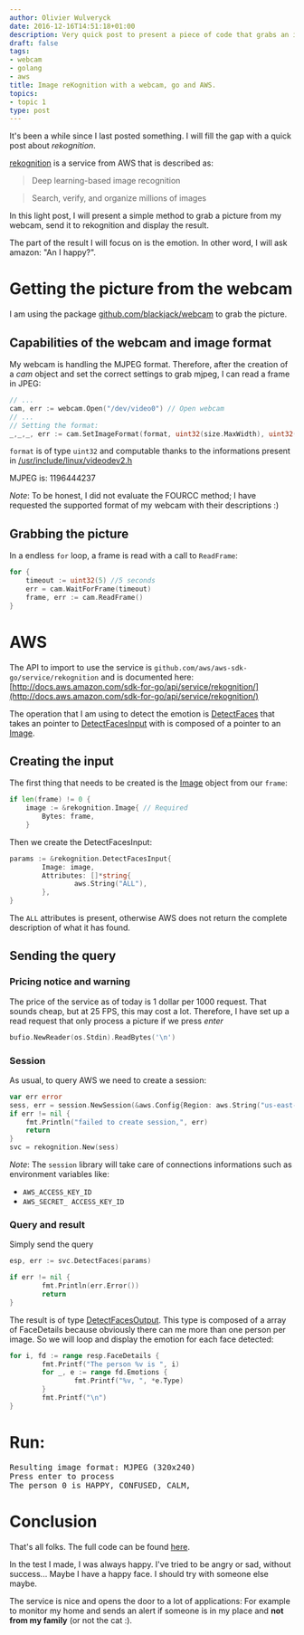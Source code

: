 ```yaml
---
author: Olivier Wulveryck
date: 2016-12-16T14:51:18+01:00
description: Very quick post to present a piece of code that grabs an image from a webcam and send it to amazon's image recognition service.
draft: false
tags:
- webcam
- golang
- aws
title: Image reKognition with a webcam, go and AWS.
topics:
- topic 1
type: post
---
```


It's been a while since I last posted something. I will fill the gap with a quick post about _rekognition_.

[rekognition](https://aws.amazon.com/rekognition/?nc1=h_ls) is a service from AWS that is described as:

> Deep learning-based image recognition

> Search, verify, and organize millions of images

In this light post, I will present a simple method to grab a picture from my webcam, send it to rekognition and display the result.

The part of the result I will focus on is the emotion. In other word, I will ask amazon: "An I happy?".

# Getting the picture from the webcam

I am using the package [github.com/blackjack/webcam](github.com/blackjack/webcam) to grab the picture.

## Capabilities of the webcam and image format

My webcam is handling the MJPEG format.
Therefore, after the creation of a _cam_ object and set the correct settings to grab mjpeg, I can read a frame in JPEG:

```go
// ...
cam, err := webcam.Open("/dev/video0") // Open webcam
// ...
// Setting the format:
_,_,_, err := cam.SetImageFormat(format, uint32(size.MaxWidth), uint32(size.MaxHeight))
```

<code>format</code> is of type `uint32` and computable thanks to the informations present in [/usr/include/linux/videodev2.h](http://lxr.free-electrons.com/source/include/uapi/linux/videodev2.h)

MJPEG is: 1196444237

_Note_: To be honest, I did not evaluate the FOURCC method; I have requested the supported format of my webcam with their descriptions :)

## Grabbing the picture

In a endless `for` loop, a frame is read with a call to `ReadFrame`:

```go
for {
    timeout := uint32(5) //5 seconds
    err = cam.WaitForFrame(timeout)
    frame, err := cam.ReadFrame()
}
```

# AWS

The API to import to use the service is `github.com/aws/aws-sdk-go/service/rekognition` and is documented here: [http://docs.aws.amazon.com/sdk-for-go/api/service/rekognition/](http://docs.aws.amazon.com/sdk-for-go/api/service/rekognition/)

The operation that I am using to detect the emotion is [DetectFaces](http://docs.aws.amazon.com/sdk-for-go/api/service/rekognition/#Rekognition.DetectFaces) that takes an pointer to [DetectFacesInput](http://docs.aws.amazon.com/sdk-for-go/api/service/rekognition/#DetectFacesInput) with is composed of a pointer to an [Image](http://docs.aws.amazon.com/sdk-for-go/api/service/rekognition/#Image).

## Creating the input

The first thing that needs to be created is the [Image](http://docs.aws.amazon.com/sdk-for-go/api/service/rekognition/#Image) object from our `frame`:

```go
if len(frame) != 0 {
    image := &rekognition.Image{ // Required
        Bytes: frame,
    }
```

Then we create the DetectFacesInput:

```go
params := &rekognition.DetectFacesInput{
        Image: image,
        Attributes: []*string{
                aws.String("ALL"), 
        },
}
```

The `ALL` attributes is present, otherwise AWS does not return the complete description of what it has found.

## Sending the query

### Pricing notice and __warning__
The price of the service as of today is 1 dollar per 1000 request. That sounds cheap, but at 25 FPS, this may cost a lot.
Therefore, I have set up a read request that only process a picture if we press _enter_ 

```go
bufio.NewReader(os.Stdin).ReadBytes('\n')
```

### Session

As usual, to query AWS we need to create a session:

```go
var err error
sess, err = session.NewSession(&aws.Config{Region: aws.String("us-east-1")})
if err != nil {
    fmt.Println("failed to create session,", err)
    return
}
svc = rekognition.New(sess)
```

_Note_: The `session` library will take care of connections informations such as environment variables like:

* `AWS_ACCESS_KEY_ID`
* `AWS_SECRET_ ACCESS_KEY_ID`

### Query and result

Simply send the query 
```go
esp, err := svc.DetectFaces(params)

if err != nil {
        fmt.Println(err.Error())
        return
}
```

The result is of type [DetectFacesOutput](http://docs.aws.amazon.com/sdk-for-go/api/service/rekognition/#DetectFacesOutput).
This type is composed of a array of FaceDetails because obviously there can me more than one person per image.
So we will loop and display the emotion for each face detected:

```go
for i, fd := range resp.FaceDetails {
        fmt.Printf("The person %v is ", i)
        for _, e := range fd.Emotions {
                fmt.Printf("%v, ", *e.Type)
        }
        fmt.Printf("\n")
}
```

# Run:

<pre>
Resulting image format: MJPEG (320x240)
Press enter to process 
The person 0 is HAPPY, CONFUSED, CALM, 
</pre>

# Conclusion

That's all folks. The full code can be found [here](https://gist.github.com/owulveryck/33753125afa6284cd5dbbb1bd4d1eb54).

In the test I made, I was always happy. I've tried to be angry or sad, without success... Maybe I have a happy face.
I should try with someone else maybe.

The service is nice and opens the door to a lot of applications:
For example to monitor my home and sends an alert if someone is in my place and __not from my family__ (or not the cat :).
